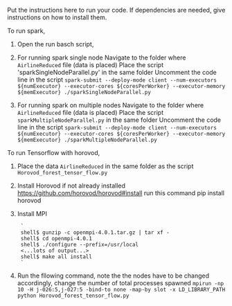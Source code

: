 Put the instructions here to run your code. If dependencies are needed, give instructions on how to install them.

To run spark,


1. Open the run basch script,
2. For running spark single node 
   Navigate to the folder where `AirlineReduced` file (data is placed)
   Place the script 'sparkSingleNodeParallel.py' in the same folder
   Uncomment the code line in the script
   `spark-submit --deploy-mode client --num-executors ${numExecutor} --executor-cores ${coresPerWorker} --executor-memory ${memExecutor} ./sparkSingleNodeParallel.py`
   
3. For running spark on multiple nodes
   Navigate to the folder where `AirlineReduced` file (data is placed)
   Place the script `sparkMultipleNodeParallel.py` in the same folder
   Uncomment the code line in the script
   `spark-submit --deploy-mode client --num-executors ${numExecutor} --executor-cores ${coresPerWorker} --executor-memory ${memExecutor} ./sparkMultipleNodeParallel.py`

   
To run Tensorflow with horovod,

1. Place the data `AirlineReduced` in the same folder as the script `Horovod_forest_tensor_flow.py`
2. Install Horovod if not already installed 
	https://github.com/horovod/horovod#install
	run this command pip install horovod
3. Install MPI

		`
		shell$ gunzip -c openmpi-4.0.1.tar.gz | tar xf -
		shell$ cd openmpi-4.0.1
		shell$ ./configure --prefix=/usr/local
		<...lots of output...>
		shell$ make all install
		`
		
3. Run the fllowing command, note the the nodes have to be changed accordingly, change the number of total processes spawned
	`mpirun -np 10 -H j-026:5,j-027:5 -bind-to none -map-by slot -x LD_LIBRARY_PATH python Horovod_forest_tensor_flow.py`
		
		
